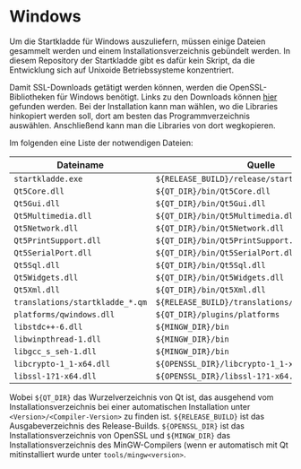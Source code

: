 # Windows

Um die Startkladde für Windows auszuliefern, müssen einige Dateien gesammelt werden
und einem Installationsverzeichnis gebündelt werden.
In diesem Repository der Startkladde gibt es dafür kein Skript,
da die Entwicklung sich auf Unixoide Betriebssysteme konzentriert.

Damit SSL-Downloads getätigt werden können, werden die OpenSSL-Bibliotheken
für Windows benötigt. Links zu den Downloads
können [hier](https://wiki.openssl.org/index.php/Binaries) gefunden werden.
Bei der Installation kann man wählen, wo die Libraries hinkopiert werden soll,
dort am besten das Programmverzeichnis auswählen. Anschließend kann man
die Libraries von dort wegkopieren.

Im folgenden eine Liste der notwendigen Dateien:

Dateiname | Quelle
-|-
`startkladde.exe` | `${RELEASE_BUILD}/release/startkladde.exe`
`Qt5Core.dll` | `${QT_DIR}/bin/Qt5Core.dll`
`Qt5Gui.dll` | `${QT_DIR}/bin/Qt5Gui.dll`
`Qt5Multimedia.dll` | `${QT_DIR}/bin/Qt5Multimedia.dll`
`Qt5Network.dll` | `${QT_DIR}/bin/Qt5Network.dll`
`Qt5PrintSupport.dll` | `${QT_DIR}/bin/Qt5PrintSupport.dll`
`Qt5SerialPort.dll` | `${QT_DIR}/bin/Qt5SerialPort.dll`
`Qt5Sql.dll` | `${QT_DIR}/bin/Qt5Sql.dll`
`Qt5Widgets.dll` | `${QT_DIR}/bin/Qt5Widgets.dll`
`Qt5Xml.dll` | `${QT_DIR}/bin/Qt5Xml.dll`
`translations/startkladde_*.qm` | `${RELEASE_BUILD}/translations/startkladde_*.qm`
`platforms/qwindows.dll` | `${QT_DIR}/plugins/platforms`
`libstdc++-6.dll` | `${MINGW_DIR}/bin`
`libwinpthread-1.dll` | `${MINGW_DIR}/bin`
`libgcc_s_seh-1.dll` | `${MINGW_DIR}/bin`
`libcrypto-1_1-x64.dll` | `${OPENSSL_DIR}/libcrypto-1_1-x64.dll`
`libssl-1?1-x64.dll` | `${OPENSSL_DIR}/libssl-1?1-x64.dll`

Wobei `${QT_DIR}` das Wurzelverzeichnis von Qt ist, das ausgehend vom Installationsverzeichnis bei einer automatischen Installation unter `<Version>/<Compiler-Version>` zu finden ist. `${RELEASE_BUILD}` ist das Ausgabeverzeichnis des Release-Builds. `${OPENSSL_DIR}` ist das Installationsverzeichnis von OpenSSL und `${MINGW_DIR}` das Installationsverzeichnis des MinGW-Compilers (wenn er automatisch mit Qt mitinstalliert wurde unter `tools/mingw<version>`.
